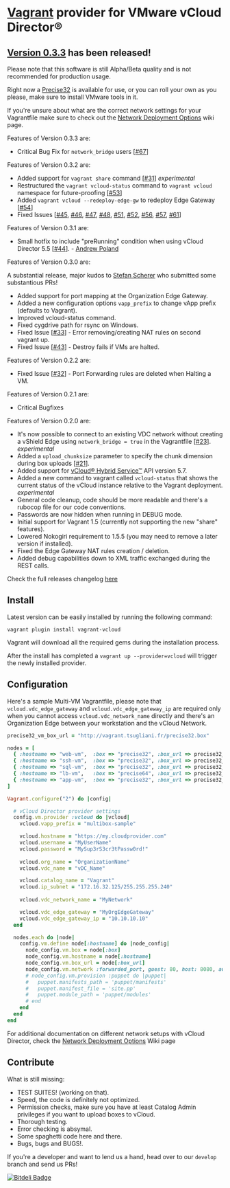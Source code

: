 [Vagrant](http://www.vagrantup.com) provider for VMware vCloud Director®
=============

[Version 0.3.3](../../releases/tag/v0.3.3) has been released!
-------------

Please note that this software is still Alpha/Beta quality and is not recommended for production usage.

Right now a [Precise32](http://vagrant.tsugliani.fr/precise32.box) is available for use, or you can roll your own as you please, make sure to install VMware tools in it.

If you're unsure about what are the correct network settings for your Vagrantfile make sure to check out the [Network Deployment Options](https://github.com/frapposelli/vagrant-vcloud/wiki/Network-Deployment-Options) wiki page.

Features of Version 0.3.3 are:

- Critical Bug Fix for ```network_bridge``` users [[#67](../../issues/67)]

Features of Version 0.3.2 are:

- Added support for ```vagrant share``` command [[#31](../../issues/31)]  *experimental*
- Restructured the ```vagrant vcloud-status``` command to ```vagrant vcloud``` namespace for future-proofing [[#53](../../issues/53)]
- Added ```vagrant vcloud --redeploy-edge-gw``` to redeploy Edge Gateway [[#54](../../issues/54)]
- Fixed Issues [[#45](https://github.com/frapposelli/vagrant-vcloud/issues/45), [#46](https://github.com/frapposelli/vagrant-vcloud/issues/46), [#47](https://github.com/frapposelli/vagrant-vcloud/issues/47), [#48](https://github.com/frapposelli/vagrant-vcloud/issues/48), [#51](https://github.com/frapposelli/vagrant-vcloud/issues/51), [#52](https://github.com/frapposelli/vagrant-vcloud/issues/52), [#56](https://github.com/frapposelli/vagrant-vcloud/issues/56), [#57](https://github.com/frapposelli/vagrant-vcloud/issues/57), [#61](https://github.com/frapposelli/vagrant-vcloud/issues/61)]


Features of Version 0.3.1 are:

- Small hotfix to include "preRunning" condition when using vCloud Director 5.5 [[#44](https://github.com/frapposelli/vagrant-vcloud/issues/44)]. - [Andrew Poland](https://github.com/apoland)

Features of Version 0.3.0 are:

A substantial release, major kudos to [Stefan Scherer](https://github.com/StefanScherer) who submitted some substantious PRs!

- Added support for port mapping at the Organization Edge Gateway.
- Added a new configuration options ```vapp_prefix``` to change vApp prefix (defaults to Vagrant).
- Improved vcloud-status command.
- Fixed cygdrive path for rsync on Windows.
- Fixed Issue [[#33](../../issues/33)] - Error removing/creating NAT rules on second vagrant up.
- Fixed Issue [[#43](../../issues/43)] - Destroy fails if VMs are halted.

Features of Version 0.2.2 are:

- Fixed Issue [[#32](../../issues/32)] - Port Forwarding rules are deleted when Halting a VM.

Features of Version 0.2.1 are:

- Critical Bugfixes

Features of Version 0.2.0 are:

- It's now possible to connect to an existing VDC network without creating a vShield Edge using ```network_bridge = true``` in the Vagrantfile [[#23](../../issues/23)]. *experimental*
- Added a ```upload_chunksize``` parameter to specify the chunk dimension during box uploads [[#21](../../issues/21)].
- Added support for [vCloud® Hybrid Service™](http://www.vmware.com/products/vcloud-hybrid-service) API version 5.7.
- Added a new command to vagrant called ```vcloud-status``` that shows the current status of the vCloud instance relative to the Vagrant deployment. *experimental*
- General code cleanup, code should be more readable and there's a rubocop file for our code conventions.
- Passwords are now hidden when running in DEBUG mode.
- Initial support for Vagrant 1.5 (currently not supporting the new "share" features).
- Lowered Nokogiri requirement to 1.5.5 (you may need to remove a later version if installed).
- Fixed the Edge Gateway NAT rules creation / deletion.
- Added debug capabilities down to XML traffic exchanged during the REST calls.


Check the full releases changelog [here](../../releases)

Install
-------------

Latest version can be easily installed by running the following command:

```vagrant plugin install vagrant-vcloud```

Vagrant will download all the required gems during the installation process.

After the install has completed a ```vagrant up --provider=vcloud``` will trigger the newly installed provider.

Configuration
-------------

Here's a sample Multi-VM Vagrantfile, please note that ```vcloud.vdc_edge_gateway``` and ```vcloud.vdc_edge_gateway_ip``` are required only when you cannot access ```vcloud.vdc_network_name``` directly and there's an Organization Edge between your workstation and the vCloud Network.

```ruby
precise32_vm_box_url = "http://vagrant.tsugliani.fr/precise32.box"

nodes = [
  { :hostname => "web-vm",  :box => "precise32", :box_url => precise32_vm_box_url },
  { :hostname => "ssh-vm",  :box => "precise32", :box_url => precise32_vm_box_url },
  { :hostname => "sql-vm",  :box => "precise32", :box_url => precise32_vm_box_url },
  { :hostname => "lb-vm",   :box => "precise64", :box_url => precise32_vm_box_url },
  { :hostname => "app-vm",  :box => "precise32", :box_url => precise32_vm_box_url },
]

Vagrant.configure("2") do |config|

  # vCloud Director provider settings
  config.vm.provider :vcloud do |vcloud|
    vcloud.vapp_prefix = "multibox-sample"

    vcloud.hostname = "https://my.cloudprovider.com"
    vcloud.username = "MyUserName"
    vcloud.password = "MySup3rS3cr3tPassw0rd!"
 
    vcloud.org_name = "OrganizationName"
    vcloud.vdc_name = "vDC_Name"

    vcloud.catalog_name = "Vagrant"
    vcloud.ip_subnet = "172.16.32.125/255.255.255.240"
    
    vcloud.vdc_network_name = "MyNetwork"

    vcloud.vdc_edge_gateway = "MyOrgEdgeGateway"
    vcloud.vdc_edge_gateway_ip = "10.10.10.10"
  end

  nodes.each do |node|
    config.vm.define node[:hostname] do |node_config|
      node_config.vm.box = node[:box]
      node_config.vm.hostname = node[:hostname]
      node_config.vm.box_url = node[:box_url]
      node_config.vm.network :forwarded_port, guest: 80, host: 8080, auto_correct: true
      # node_config.vm.provision :puppet do |puppet|
      #   puppet.manifests_path = 'puppet/manifests'
      #   puppet.manifest_file = 'site.pp'
      #   puppet.module_path = 'puppet/modules'
      # end
    end
  end
end
```

For additional documentation on different network setups with vCloud Director, check the [Network Deployment Options](../../wiki/Network-Deployment-Options) Wiki page

Contribute
-------------

What is still missing:

- TEST SUITES! (working on that).
- Speed, the code is definitely not optimized.
- Permission checks, make sure you have at least Catalog Admin privileges if you want to upload boxes to vCloud.
- Thorough testing.
- Error checking is absymal.
- Some spaghetti code here and there.
- Bugs, bugs and BUGS!.

If you're a developer and want to lend us a hand, head over to our ```develop``` branch and send us PRs!


[![Bitdeli Badge](https://d2weczhvl823v0.cloudfront.net/frapposelli/vagrant-vcloud/trend.png)](https://bitdeli.com/free "Bitdeli Badge")
